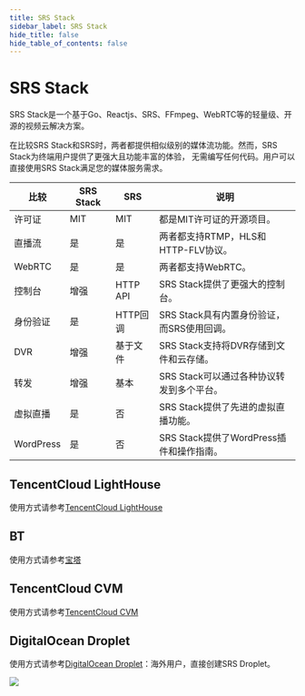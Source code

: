 ```yaml
---
title: SRS Stack
sidebar_label: SRS Stack
hide_title: false
hide_table_of_contents: false
---
```


# SRS Stack

SRS Stack是一个基于Go、Reactjs、SRS、FFmpeg、WebRTC等的轻量级、开源的视频云解决方案。

在比较SRS Stack和SRS时，两者都提供相似级别的媒体流功能。然而，SRS Stack为终端用户提供了更强大且功能丰富的体验，
无需编写任何代码。用户可以直接使用SRS Stack满足您的媒体服务需求。

| 比较       | SRS Stack | SRS      | 说明                            |
|----------|------|----------|-------------------------------|
| 许可证      | MIT | MIT      | 都是MIT许可证的开源项目。                |
| 直播流      | 是    | 是        | 两者都支持RTMP，HLS和HTTP-FLV协议。     |
| WebRTC   | 是    | 是        | 两者都支持WebRTC。                  |
| 控制台      | 增强   | HTTP API | SRS Stack提供了更强大的控制台。          |
| 身份验证     | 是    | HTTP回调   | SRS Stack具有内置身份验证，而SRS使用回调。   |
| DVR      | 增强   | 基于文件     | SRS Stack支持将DVR存储到文件和云存储。     |
| 转发       | 增强   | 基本       | SRS Stack可以通过各种协议转发到多个平台。     |
| 虚拟直播     | 是    | 否        | SRS Stack提供了先进的虚拟直播功能。        |
| WordPress | 是    | 否        | SRS Stack提供了WordPress插件和操作指南。 |

## TencentCloud LightHouse

使用方式请参考[TencentCloud LightHouse](https://www.bilibili.com/video/BV1844y1L7dL/)

## BT

使用方式请参考[宝塔](https://mp.weixin.qq.com/s/nutc5eJ73aUa4Hc23DbCwQ)

## TencentCloud CVM

使用方式请参考[TencentCloud CVM](https://mp.weixin.qq.com/s/x-PjoKjJj6HRF-eCKX0KzQ)

## DigitalOcean Droplet

使用方式请参考[DigitalOcean Droplet](https://mp.weixin.qq.com/s/_GcJm15BGv1qbmHixPQAGQ)：海外用户，直接创建SRS Droplet。

![](https://ossrs.net/gif/v1/sls.gif?site=ossrs.net&path=/lts/doc/zh/v5/getting-started-stack)


